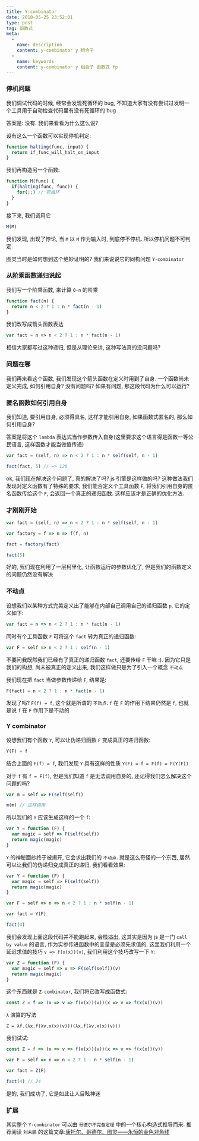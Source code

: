 ```yaml
---
title: Y-combinator
date: 2018-05-25 23:52:01
type: post
tag: 函数式
meta:
  -
    name: description
    content: y-combinator y 组合子
  -
    name: keywords
    content: y-combinator y 组合子 函数式 fp
---
```


### 停机问题

我们调试代码的时候, 经常会发现死循环的 bug, 不知道大家有没有尝试过发明一个工具用于自动检查代码里有没有死循环的 bug

答案是: 没有. 我们来看看为什么这么说?

设有这么一个函数可以实现停机判定:

```js
function halting(func, input) {
  return if_func_will_halt_on_input
}
```

我们再构造另一个函数:

```js
function M(func) {
  if(halting(func, func)) {
    for(;;) // 死循环
  }
}
```

接下来, 我们调用它

```js
M(M)
```

我们发现, 出现了悖论, 当 `M` 以 `M` 作为输入时, 到底停不停机. 所以停机问题不可判定.

图灵当时是如何想到这个绝妙证明的? 我们来说说它的同构问题 `Y-combinator`

### 从阶乘函数递归说起

我们写一个阶乘函数, 来计算 `0-n` 的阶乘

```js
function fact(n) {
  return n < 2 ? 1 : n * fact(n - 1)
}
```

我们改写成箭头函数表达

```js
var fact = n => n < 2 ? 1 : n * fact(n - 1)
```

相信大家都写过这种递归, 但是从理论来讲, 这种写法真的没问题吗?

### 问题在哪

我们再来看这个函数, 我们发现这个箭头函数在定义时用到了自身. 一个函数尚未定义完成, 如何引用自身? 没有问题吗? 如果有问题, 那这段代码为什么可以运行?

### 匿名函数如何引用自身

我们知道, 要引用自身, 必须得具名, 这样才能引用自身, 如果函数式匿名的, 那么如何引用自身?

答案是将这个 `lambda` 表达式当作参数传入自身(这里要求这个语言得是函数一等公民语言, 这样函数才能当做值传递)

```js
var fact = (self, n) => n < 2 ? 1 : n * self(self, n - 1)

fact(fact, 5) // => 120
```

ok, 我们现在解决这个问题了, 真的解决了吗? js 引擎是这样做的吗? 这种做法我们发现对定义函数有了特殊的要求, 我们能否定义个工具函数 `F`, 将我们引用自身的匿名函数传给这个 `F`, 会返回一个真正的递归函数. 这样应该才是正确的优化方法.

### 才刚刚开始

```js
var fact = (self, n) => n < 2 ? 1 : n * self(self, n - 1)

var factory = f => n => f(f, n)

fact = factory(fact)

fact(5)
```

好的, 我们现在利用了一层柯里化, 让函数运行的参数优化了, 但是我们的函数定义的问题仍然没有解决

### 不动点

设想我们以某种方式完美定义出了能够在内部自己调用自己的递归函数 `p`, 它的定义如下:

```js
var fact = n => n < 2 ? 1 : n * fact(n - 1)
```

同时有个工具函数 `F` 可将这个 `fact` 转为真正的递归函数:

```js
var F = self => n < 2 ? 1 : self(n - 1)
```

不要问我既然我们已经有了真正的递归函数 `fact`, 还要传给 `F` 干嘛 :). 因为它只是我们的构想, 尚未被真正的定义出来, 我们这样做只是为了引入一个概念 `不动点`

我们现在把 `fact` 当做参数传递给 `F`, 结果是:

```js
F(fact) = n < 2 ? 1 : n * fact(n - 1)
```

发现了吗? `F(f) = f`, 这个就是所谓的 `不动点`. `f` 在 `F` 的作用下结果仍然是 `f`, 也就是说 `f` 在 `F` 作用下是不动的

### Y combinator

设想我们有个函数 `Y`, 可以让伪递归函数 `F` 变成真正的递归函数:

```js
Y(F) = f
```

结合上面的 `F(f) = f`, 我们发现 `Y` 具有这样的性质 `Y(F) = f = F(f) = F(Y(F))`

对于 `f` 有 `f = F(f)`, 但是我们知道 `f` 是无法调用自身的, 还记得我们怎么解决这个问题的吗?

```js
var m = self => F(self(self))

m(m) // 这样调用
```

所以我们的 `Y` 应该生成这样的一个 `f`:

```js
var Y = function (F) {
  var magic = self => F(self(self))
  return magic(magic)
}
```

`Y` 的神秘面纱终于被揭开, 它会求出我们的 `不动点`. 就是这么奇怪的一个东西, 居然可以让我们的伪递归变成真正的递归, 我们看看效果:

```js
var Y = function (F) {
  var magic = self => F(self(self))
  return magic(magic)
}

var F = self => n => n < 2 ? 1 : n * self(n - 1)

var fact = Y(F)

fact(4)
```

我们会发现上面这段代码并不能跑起来, 会栈溢出, 这其实是因为 js 是一门 `call by value` 的语言, 作为实参传进函数中的变量是必须先求值的, 这里我们利用一个延迟求值的技巧 `v => f(x(x))(v)`, 我们利用这个技巧改写一下 `Y`:

```js
var Z = function (F) {
  var magic = self => v => F(self(self))(v)
  return magic(magic)
}
```

这个东西就是 `Z-combinator`, 我们将它改写成函数式:

```js
const Z = f => (x => v => f(x(x))(v))(x => v => f(x(x))(v))
```

`λ` 演算的写法

```lambda
Z = λf.(λx.f(λv.x(x)(v)))(λx.f(λv.x(x)(v)))
```

我们试试:

```js
const Z = f => (x => v => f(x(x))(v))(x => v => f(x(x))(v))

var F = self => n => n < 2 ? 1 : n * self(n - 1)

var fact = Z(F)

fact(4) // 24
```

是的, 我们成功了, 它是如此让人目眩神迷

### 扩展

其实整个 `Y-combinator` 可以由 `哥德尔不完备定理` 中的一个核心构造式推导而来. 推荐阅读 `刘未鹏` 的这篇文章:[康托尔、哥德尔、图灵——永恒的金色对角线](http://mindhacks.cn/2006/10/15/cantor-godel-turing-an-eternal-golden-diagonal/)
